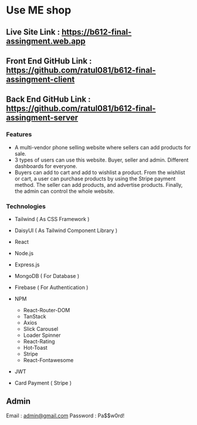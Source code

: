 # Use ME shop

## Live Site Link : https://b612-final-assingment.web.app

## Front End GitHub Link : https://github.com/ratul081/b612-final-assingment-client

## Back End GitHub Link : https://github.com/ratul081/b612-final-assingment-server

### Features

- A multi-vendor phone selling website where sellers can add products for sale.
- 3 types of users can use this website. Buyer, seller and admin. Different dashboards for everyone.
- Buyers can add to cart and add to wishlist a product. From the wishlist or cart, a user can purchase
  products by using the Stripe payment method. The seller can add products, and advertise products.
  Finally, the admin can control the whole website.

### Technologies

- Tailwind ( As CSS Framework )
- DaisyUI ( As Tailwind Component Library )
- React
- Node.js
- Express.js
- MongoDB ( For Database )
- Firebase ( For Authentication )
- NPM

  - React-Router-DOM
  - TanStack
  - Axios
  - Slick Carousel
  - Loader Spinner
  - React-Rating
  - Hot-Toast
  - Stripe
  - React-Fontawesome

- JWT
- Card Payment ( Stripe )

## Admin

Email : admin@gmail.com
Password : Pa$$w0rd!
